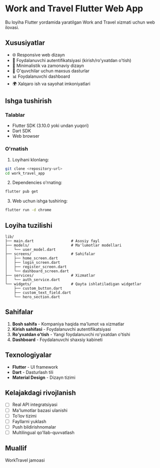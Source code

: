 # Work and Travel Flutter Web App

Bu loyiha Flutter yordamida yaratilgan Work and Travel xizmati uchun web ilovasi.

## Xususiyatlar

- 🌐 Responsive web dizayn
- 🔐 Foydalanuvchi autentifikatsiyasi (kirish/ro'yxatdan o'tish)
- 📱 Minimalistik va zamonaviy dizayn
- 🎯 O'quvchilar uchun maxsus dasturlar
- 📊 Foydalanuvchi dashboard
- 🌍 Xalqaro ish va sayohat imkoniyatlari

## Ishga tushirish

### Talablar
- Flutter SDK (3.10.0 yoki undan yuqori)
- Dart SDK
- Web browser

### O'rnatish

1. Loyihani klonlang:
```bash
git clone <repository-url>
cd work_travel_app
```

2. Dependencies o'rnating:
```bash
flutter pub get
```

3. Web uchun ishga tushiring:
```bash
flutter run -d chrome
```

## Loyiha tuzilishi

```
lib/
├── main.dart                 # Asosiy fayl
├── models/                   # Ma'lumotlar modellari
│   └── user_model.dart
├── screens/                  # Sahifalar
│   ├── home_screen.dart
│   ├── login_screen.dart
│   ├── register_screen.dart
│   └── dashboard_screen.dart
├── services/                 # Xizmatlar
│   └── auth_service.dart
└── widgets/                  # Qayta ishlatiladigan widgetlar
    ├── custom_button.dart
    ├── custom_text_field.dart
    └── hero_section.dart
```

## Sahifalar

1. **Bosh sahifa** - Kompaniya haqida ma'lumot va xizmatlar
2. **Kirish sahifasi** - Foydalanuvchi autentifikatsiyasi
3. **Ro'yxatdan o'tish** - Yangi foydalanuvchi ro'yxatdan o'tishi
4. **Dashboard** - Foydalanuvchi shaxsiy kabineti

## Texnologiyalar

- **Flutter** - UI framework
- **Dart** - Dasturlash tili
- **Material Design** - Dizayn tizimi

## Kelajakdagi rivojlanish

- [ ] Real API integratsiyasi
- [ ] Ma'lumotlar bazasi ulanishi
- [ ] To'lov tizimi
- [ ] Fayllarni yuklash
- [ ] Push bildirishnomalar
- [ ] Multilingual qo'llab-quvvatlash

## Muallif

WorkTravel jamoasi